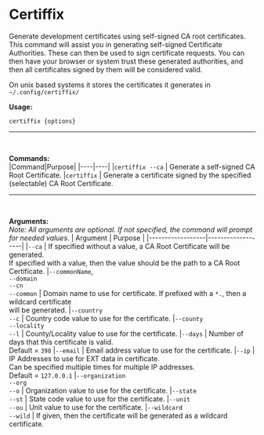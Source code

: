 # Certiffix

Generate development certificates using self-signed CA root certificates. This command will assist you in generating self-signed Certificate Authorities. These can then be used to sign certificate requests. You can then have your browser or system trust these generated authorities, and then all certificates signed by them will be considered valid.

On unix based systems it stores the certificates it generates in `~/.config/certiffix/`

**Usage:**

`certiffix {options}`

<hr>
<br>

**Commands:**<br>
|Command|Purpose|
|----|----|
|`certiffix --ca` | Generate a self-signed CA Root Certificate.
|`certiffix`      | Generate a certificate signed by the specified (selectable) CA Root Certificate.

<hr>
<br>

**Arguments:**<br>
*Note: All arguments are optional. If not specified, the command will prompt for needed values.*
| Argument         | Purpose           |
|------------------|-------------------|
|`--ca`             | If specified without a value, a CA Root Certificate will be generated.<br>If specified with a value, then the value should be the path to a CA Root Certificate.
|`--commonName`,<br>`--domain`<br>`--cn`<br>`--common` | Domain name to use for certificate. If prefixed with a `*.`, then a wildcard certificate<br>will be generated.
|`--country`<br>`--c` | Country code value to use for the certificate.
|`--county`<br>`--locality`<br>`--l` | County/Locality value to use for the certificate.
|`--days` | Number of days that this certificate is valid.<br>Default = `398`
|`--email` | Email address value to use for the certificate.
|`--ip` | IP Addresses to use for EXT data in certificate.<br>Can be specified multiple times for multiple IP addresses.<br>Default = `127.0.0.1`
|`--organization`<br>`--org`<br>`--o` | Organization value to use for the certificate.
|`--state`<br>`--st` | State code value to use for the certificate.
|`--unit`<br>`--ou` | Unit value to use for the certificate.
|`--wildcard`<br>`--wild` | If given, then the certificate will be generated as a wildcard certificate.


